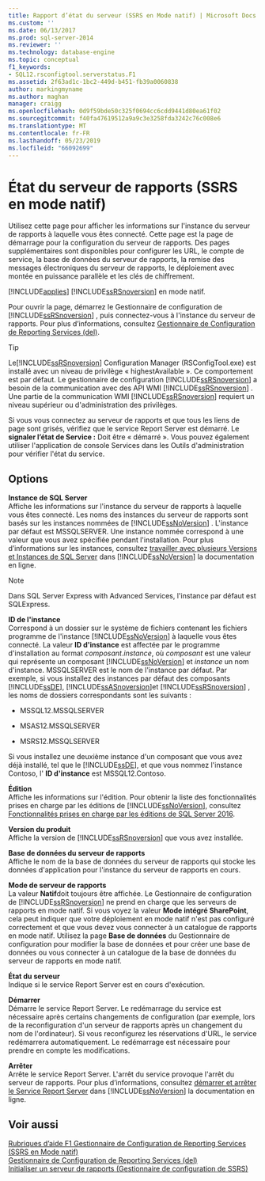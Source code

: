 ```yaml
---
title: Rapport d’état du serveur (SSRS en Mode natif) | Microsoft Docs
ms.custom: ''
ms.date: 06/13/2017
ms.prod: sql-server-2014
ms.reviewer: ''
ms.technology: database-engine
ms.topic: conceptual
f1_keywords:
- SQL12.rsconfigtool.serverstatus.F1
ms.assetid: 2f63ad1c-1bc2-449d-b451-fb39a0060838
author: markingmyname
ms.author: maghan
manager: craigg
ms.openlocfilehash: 0d9f59bde50c325f0694cc6cdd9441d80ea61f02
ms.sourcegitcommit: f40fa47619512a9a9c3e3258fda3242c76c008e6
ms.translationtype: MT
ms.contentlocale: fr-FR
ms.lasthandoff: 05/23/2019
ms.locfileid: "66092699"
---
```

# <a name="report-server-status-ssrs-native-mode"></a>État du serveur de rapports (SSRS en mode natif)
  Utilisez cette page pour afficher les informations sur l'instance du serveur de rapports à laquelle vous êtes connecté. Cette page est la page de démarrage pour la configuration du serveur de rapports. Des pages supplémentaires sont disponibles pour configurer les URL, le compte de service, la base de données du serveur de rapports, la remise des messages électroniques du serveur de rapports, le déploiement avec montée en puissance parallèle et les clés de chiffrement.  
  
 [!INCLUDE[applies](../../includes/applies-md.md)] [!INCLUDE[ssRSnoversion](../../includes/ssrsnoversion-md.md)] en mode natif.  
  
 Pour ouvrir la page, démarrez le Gestionnaire de configuration de [!INCLUDE[ssRSnoversion](../../includes/ssrsnoversion-md.md)] , puis connectez-vous à l'instance du serveur de rapports. Pour plus d’informations, consultez [Gestionnaire de Configuration de Reporting Services &#40;del&#41;](reporting-services-configuration-manager-native-mode.md).  
  
> [!TIP]  
>  Le[!INCLUDE[ssRSnoversion](../../includes/ssrsnoversion-md.md)] Configuration Manager (RSConfigTool.exe) est installé avec un niveau de privilège « highestAvailable ». Ce comportement est par défaut. Le gestionnaire de configuration [!INCLUDE[ssRSnoversion](../../includes/ssrsnoversion-md.md)] a besoin de la communication avec des API WMI [!INCLUDE[ssRSnoversion](../../includes/ssrsnoversion-md.md)] . Une partie de la communication WMI [!INCLUDE[ssRSnoversion](../../includes/ssrsnoversion-md.md)] requiert un niveau supérieur ou d'administration des privilèges.  
  
 Si vous vous connectez au serveur de rapports et que tous les liens de page sont grisés, vérifiez que le service Report Server est démarré. Le **signaler l’état de Service :** Doit être « démarré ». Vous pouvez également utiliser l'application de console Services dans les Outils d'administration pour vérifier l'état du service.  
  
## <a name="options"></a>Options  
 **Instance de SQL Server**  
 Affiche les informations sur l'instance du serveur de rapports à laquelle vous êtes connecté. Les noms des instances du serveur de rapports sont basés sur les instances nommées de [!INCLUDE[ssNoVersion](../../includes/ssnoversion-md.md)] . L'instance par défaut est MSSQLSERVER. Une instance nommée correspond à une valeur que vous avez spécifiée pendant l'installation. Pour plus d’informations sur les instances, consultez [travailler avec plusieurs Versions et Instances de SQL Server](../../../2014/sql-server/install/work-with-multiple-versions-and-instances-of-sql-server.md) dans [!INCLUDE[ssNoVersion](../../includes/ssnoversion-md.md)] la documentation en ligne.  
  
> [!NOTE]  
>  Dans SQL Server Express with Advanced Services, l'instance par défaut est SQLExpress.  
  
 **ID de l'instance**  
 Correspond à un dossier sur le système de fichiers contenant les fichiers programme de l'instance [!INCLUDE[ssNoVersion](../../includes/ssnoversion-md.md)] à laquelle vous êtes connecté. La valeur **ID d'instance** est affectée par le programme d'installation au format *composant*.*instance*, où *composant* est une valeur qui représente un composant [!INCLUDE[ssNoVersion](../../includes/ssnoversion-md.md)] et *instance* un nom d'instance. MSSQLSERVER est le nom de l'instance par défaut. Par exemple, si vous installez des instances par défaut des composants [!INCLUDE[ssDE](../../includes/ssde-md.md)], [!INCLUDE[ssASnoversion](../../includes/ssasnoversion-md.md)]et [!INCLUDE[ssRSnoversion](../../includes/ssrsnoversion-md.md)] , les noms de dossiers correspondants sont les suivants :  
  
-   MSSQL12.MSSQLSERVER  
  
-   MSAS12.MSSQLSERVER  
  
-   MSRS12.MSSQLSERVER  
  
 Si vous installez une deuxième instance d'un composant que vous avez déjà installé, tel que le [!INCLUDE[ssDE](../../includes/ssde-md.md)], et que vous nommez l'instance Contoso, l' **ID d'instance** est MSSQL12.Contoso.  
  
 **Édition**  
 Affiche les informations sur l'édition. Pour obtenir la liste des fonctionnalités prises en charge par les éditions de [!INCLUDE[ssNoVersion](../../includes/ssnoversion-md.md)], consultez [Fonctionnalités prises en charge par les éditions de SQL Server 2016](https://go.microsoft.com/fwlink/?linkid=232473).  
  
 **Version du produit**  
 Affiche la version de [!INCLUDE[ssRSnoversion](../../includes/ssrsnoversion-md.md)] que vous avez installée.  
  
 **Base de données du serveur de rapports**  
 Affiche le nom de la base de données du serveur de rapports qui stocke les données d'application pour l'instance du serveur de rapports en cours.  
  
 **Mode de serveur de rapports**  
 La valeur **Natif**doit toujours être affichée. Le Gestionnaire de configuration de [!INCLUDE[ssRSnoversion](../../includes/ssrsnoversion-md.md)] ne prend en charge que les serveurs de rapports en mode natif. Si vous voyez la valeur **Mode intégré SharePoint**, cela peut indiquer que votre déploiement en mode natif n'est pas configuré correctement et que vous devez vous connecter à un catalogue de rapports en mode natif. Utilisez la page **Base de données** du Gestionnaire de configuration pour modifier la base de données et pour créer une base de données ou vous connecter à un catalogue de la base de données du serveur de rapports en mode natif.  
  
 **État du serveur**  
 Indique si le service Report Server est en cours d'exécution.  
  
 **Démarrer**  
 Démarre le service Report Server. Le redémarrage du service est nécessaire après certains changements de configuration (par exemple, lors de la reconfiguration d'un serveur de rapports après un changement du nom de l'ordinateur). Si vous reconfigurez les réservations d'URL, le service redémarrera automatiquement. Le redémarrage est nécessaire pour prendre en compte les modifications.  
  
 **Arrêter**  
 Arrête le service Report Server. L'arrêt du service provoque l'arrêt du serveur de rapports. Pour plus d’informations, consultez [démarrer et arrêter le Service Report Server](../../reporting-services/report-server/start-and-stop-the-report-server-service.md) dans [!INCLUDE[ssNoVersion](../../includes/ssnoversion-md.md)] la documentation en ligne.  
  
## <a name="see-also"></a>Voir aussi  
 [Rubriques d’aide F1 Gestionnaire de Configuration de Reporting Services &#40;SSRS en Mode natif&#41;](../../../2014/sql-server/install/reporting-services-configuration-manager-f1-help-topics-ssrs-native-mode.md)   
 [Gestionnaire de Configuration de Reporting Services &#40;del&#41;](/sql/2014/sql-server/install/reporting-services-configuration-manager-native-mode)   
 [Initialiser un serveur de rapports &#40;Gestionnaire de configuration de SSRS&#41;](../../reporting-services/install-windows/ssrs-encryption-keys-initialize-a-report-server.md)  
  
  
